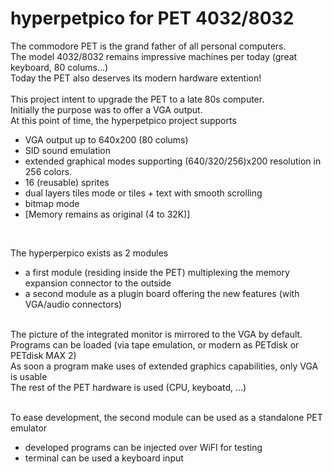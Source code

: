 # hyperpetpico for PET 4032/8032
The commodore PET is the grand father of all personal computers.<br>
The model 4032/8032 remains impressive machines per today (great keyboard, 80 colums...)<br>
Today the PET also deserves its modern hardware extention!<br>
<br>
This project intent to upgrade the PET to a late 80s computer.<br>
Initially the purpose was to offer a VGA output.<br>
At this point of time, the hyperpetpico project supports
* VGA output up to 640x200 (80 colums)
* SID sound emulation
* extended graphical modes supporting (640/320/256)x200 resolution in 256 colors.
* 16 (reusable) sprites
* dual layers tiles mode or tiles + text with smooth scrolling
* bitmap mode
* [Memory remains as original (4 to 32K)]
<br>

The hyperperpico exists as 2 modules
* a first module (residing inside the PET) multiplexing the memory expansion connector to the outside
* a second module as a plugin board offering the new features (with VGA/audio connectors)<br>

<br>
The picture of the integrated monitor is mirrored to the VGA by default.<br>
Programs can be loaded (via tape emulation, or modern as PETdisk or PETdisk MAX 2)<br>
As soon a program make uses of extended graphics capabilities, only VGA is usable<br>
The rest of the PET hardware is used (CPU, keyboatd, ...)<br>

<br>

To ease development, the second module can be used as a standalone PET emulator
* developed programs can be injected over WiFI for testing
* terminal can be used a keyboard input
